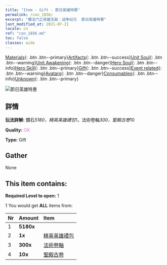 ```yaml
---
title: "Item - Gift - 節日英雄特惠"
permalink: /con_1856/
excerpt: "魔法门之英雄无敌：战争纪元  節日英雄特惠"
last_modified_at: 2021-07-21
locale: cn
ref: "con_1856.md"
toc: false
classes: wide
---
```

 [Materials](/ItemsCN/){: .btn .btn--primary}[Artifacts](/ItemsCN/Artifacts/){: .btn .btn--success}[Unit Soul](/ItemsCN/UnitSoul/){: .btn .btn--warning}[Unit Awakening](/ItemsCN/UnitAwakening/){: .btn .btn--danger}[Hero Soul](/ItemsCN/HeroSoul/){: .btn .btn--info}[Hero Skill](/ItemsCN/HeroSkill/){: .btn .btn--primary}[Gift](/ItemsCN/Gift/){: .btn .btn--success}[Event related](/ItemsCN/Events/){: .btn .btn--warning}[Avatars](/ItemsCN/Avatars/){: .btn .btn--danger}[Consumables](/ItemsCN/Consumables/){: .btn .btn--info}[Unknown](/ItemsCN/Unknown/){: .btn .btn--primary}

 ![節日英雄特惠](/images/t/i_907117.png)

## 詳情
 **玩法詳解:** 鑽石*5180，精英英雄禮包*1，法術卷軸*300，聖殿古卷*10

 **Quality:** <span style="color: #DA70D6">OK</span>

 **Type:** Gift

## Gather

  None

## This item contains:

 **Required Level to open:** 1

 1 You would get **ALL** items  from:

  | Nr | Amount |     Item    |
  |:---|:-------|:------------|
  | 1 |  **5180x** | <i class="fas fa-gem"/> |  | 
  | 2 |  **1x** | [精英英雄禮包](/cn/Items/con_1811/) |  | 
  | 3 |  **300x** | [法術卷軸](/cn/Items/con_694/) |  | 
  | 4 |  **10x** | [聖殿古卷](/cn/Items/con_697/) |  | 
